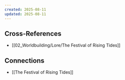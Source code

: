 ```yaml
---
created: 2025-08-11
updated: 2025-08-11
---
```




## Cross-References

- [[02_Worldbuilding/Lore/The Festival of Rising Tides]]


## Connections

- [[The Festival of Rising Tides]]
